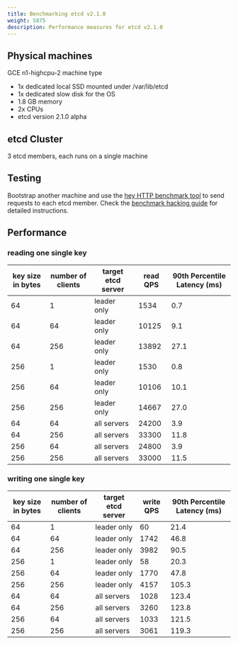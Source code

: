 ```yaml
---
title: Benchmarking etcd v2.1.0
weight: 5875
description: Performance measures for etcd v2.1.0
---
```


## Physical machines

GCE n1-highcpu-2 machine type

- 1x dedicated local SSD mounted under /var/lib/etcd
- 1x dedicated slow disk for the OS
- 1.8 GB memory
- 2x CPUs
- etcd version 2.1.0 alpha

## etcd Cluster

3 etcd members, each runs on a single machine

## Testing

Bootstrap another machine and use the [hey HTTP benchmark tool][hey] to send requests to each etcd member. Check the [benchmark hacking guide][hack-benchmark] for detailed instructions.

## Performance

### reading one single key

| key size in bytes | number of clients | target etcd server | read QPS | 90th Percentile Latency (ms) |
|-------------------|-------------------|--------------------|----------|---------------|
| 64                | 1                 | leader only        | 1534     | 0.7        |
| 64                | 64                | leader only        | 10125    | 9.1      |
| 64                | 256               | leader only        | 13892    | 27.1      |
| 256               | 1                 | leader only        | 1530     | 0.8       |
| 256               | 64                | leader only        | 10106    | 10.1      |
| 256               | 256               | leader only        | 14667    | 27.0      |
| 64                | 64                | all servers        | 24200    | 3.9      |
| 64                | 256               | all servers        | 33300    | 11.8      |
| 256               | 64                | all servers        | 24800    | 3.9      |
| 256               | 256               | all servers        | 33000    | 11.5      |

### writing one single key

| key size in bytes | number of clients | target etcd server | write QPS | 90th Percentile Latency (ms) |
|-------------------|-------------------|--------------------|-----------|---------------|
| 64                | 1                 | leader only        | 60        | 21.4 |
| 64                | 64                | leader only        | 1742      | 46.8 |
| 64                | 256               | leader only        | 3982      | 90.5 |
| 256               | 1                 | leader only        | 58        | 20.3 |
| 256               | 64                | leader only        | 1770      | 47.8 |
| 256               | 256               | leader only        | 4157      | 105.3 |
| 64                | 64                | all servers        | 1028      | 123.4 |
| 64                | 256               | all servers        | 3260      | 123.8 |
| 256               | 64                | all servers        | 1033      | 121.5 |
| 256               | 256               | all servers        | 3061      | 119.3 |

[hey]: https://github.com/rakyll/hey
[hack-benchmark]: https://github.com/coreos/etcd/tree/master/hack/benchmark
